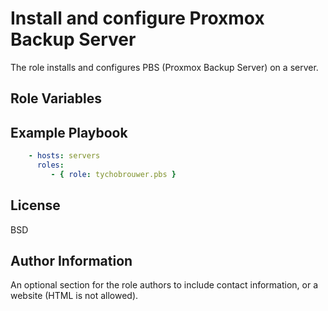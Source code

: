 Install and configure Proxmox Backup Server
=========

The role installs and configures PBS (Proxmox Backup Server) on a server.

Role Variables
--------------

Example Playbook
----------------

```yaml
    - hosts: servers
      roles:
         - { role: tychobrouwer.pbs }
```

License
-------

BSD

Author Information
------------------

An optional section for the role authors to include contact information, or a website (HTML is not allowed).
